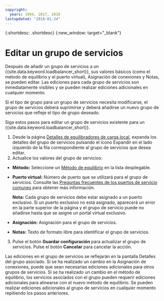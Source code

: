 ```yaml
---
copyright:
  years: 1994, 2017, 2018
lastupdated: "2018-01-24"
---
```


{:shortdesc: .shortdesc}
{:new_window: target="_blank"}

# Editar un grupo de servicios

Después de añadir un grupo de servicios a un {{site.data.keyword.loadbalancer_short}}, sus valores básicos (como el método de equilibrio y el puerto virtual), Asignación de conexiones y Notas, se pueden editar. Las ediciones para cada grupo de servicios son inmediatamente visibles y se pueden realizar ediciones adicionales en cualquier momento. 

Si el tipo de grupo para un grupo de servicios necesita modificarse, el grupo de servicios deberá suprimirse y deberá añadirse un nuevo grupo de servicios que refleje el tipo de grupo deseado. 

Siga estos pasos para editar un grupo de servicios existente para un {{site.data.keyword.loadbalancer_short}}.

1. Desde la página [Detalles de equilibradores de carga local](view-all-load-balancers.html), expanda los detalles del grupo de servicios pulsando el icono Expandir en el lado izquierdo de la fila correspondiente al grupo de servicios que desea editar.
2. Actualice los valores del grupo de servicios:
  - **Método:** Seleccione un [Método de equilibrio](load_balancing_methods.html) en la lista desplegable.
  - **Puerto virtual:** Número de puerto que se utilizará para el grupo de servicios. Consulte las [Preguntas frecuentes de los puertos de servicio comunes](load-balancing-faqs-2.html#what-services-can-be-load-balanced-) para obtener más información. 

  	**Nota:** Cada grupo de servicios debe estar asignado a un puerto exclusivo. Si un puerto exclusivo no está asignado, aparecerá un error en la parte superior de la página y el grupo de servicio puede no añadirse hasta que se asigne un portal virtual exclusivo.

  - **Asignación:** Asignación para el grupo de servicios.
  - **Notas:** Texto de formato libre para identificar el grupo de servicios.
3. Pulse el botón **Guardar configuración** para actualizar el grupo de servicios. Pulse el botón **Cancelar** para cancelar la acción.

Las ediciones en el grupo de servicios se reflejarán en la pantalla Detalles del grupo asociado. Si se ha realizado un cambio en la Asignación de conexiones, puede que sean necesarias ediciones adicionales para otros grupos de servicios. Si se ha realizado un cambio en el método de equilibrio, los servicios asociados con el grupo pueden requerir ediciones adicionales para alinearse con el nuevo método de equilibrio. Se pueden realizar ediciones adicionales al grupo de servicios en cualquier momento repitiendo los pasos anteriores.
